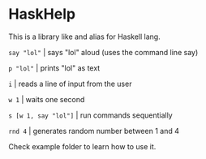 # HaskHelp
This is a library like and alias for Haskell lang.

`say "lol"`          | says "lol" aloud (uses the command line say) 

`p "lol"`            | prints "lol" as text 

`i`                  | reads a line of input from the user 

`w 1`                | waits one second 

`s [w 1, say "lol"]` | run commands sequentially 

`rnd 4`              | generates random number between 1 and 4 

Check example folder to learn how to use it.
